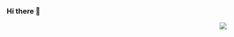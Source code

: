 ### Hi there 👋

<img align="right" src="https://github-readme-stats.vercel.app/api?username=wtlllll190812&show_icons=true&icon_color=CE1D2D&text_color=0d1117&bg_color=c4c4c4&hide_title=true" />


